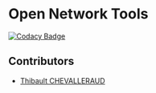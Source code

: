# Open Network Tools

[![Codacy Badge](https://api.codacy.com/project/badge/Grade/2b1f266098f84272889c9908781e620f)](https://app.codacy.com/app/tchevalleraud/open-network-tools?utm_source=github.com&utm_medium=referral&utm_content=tchevalleraud/open-network-tools&utm_campaign=Badge_Grade_Dashboard)

## Contributors
  - [Thibault CHEVALLERAUD](https://github.com/tchevalleraud/)